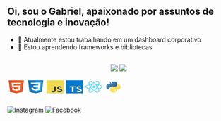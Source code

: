 ## Oi, sou o Gabriel, apaixonado por assuntos de tecnologia e inovação!

- 🔭 Atualmente estou trabalhando em um dashboard corporativo
- 📔 Estou aprendendo frameworks e bibliotecas

<br>
<div align="center">
    <a href="https://github.com/gabrielcyber"></a>
    <img height="160em" src="https://github-readme-stats.vercel.app/api?username=gabrielcyber&show_icons=true&include_all_commits=true&theme=tokyonight&count_private=true">
    <img height="160em" src="https://github-readme-stats.vercel.app/api/top-langs/?username=gabrielcyber&layout=compact&langs_count=7&theme=tokyonight">
</div>
<div>
    <br>
    <img align="center" alt="HTML" height="30px" width="40px" src="https://github.com/devicons/devicon/blob/master/icons/html5/html5-original.svg">
    <img align="center" alt="CSS" height="30px" width="40px" src="https://github.com/devicons/devicon/blob/master/icons/css3/css3-original.svg">
    <img align="center" alt="JS" height="30px" width="40px" src="https://github.com/devicons/devicon/blob/master/icons/javascript/javascript-original.svg">
    <img align="center" alt="TypeScript" height="30px" width="40px" src="https://github.com/devicons/devicon/blob/master/icons/typescript/typescript-original.svg">
    <img align="center" alt="React" height="30px" width="40px" src="https://github.com/devicons/devicon/blob/master/icons/react/react-original.svg">
    <img align="center" alt="Python" height="30px" width="40px" src="https://github.com/devicons/devicon/blob/master/icons/python/python-original.svg">
</div>

##
<div>
    <a href="https://www.instagram.com/_gabrielroodrigues/" target="_blank">
        <img src="https://img.shields.io/badge/-Instagram-red?style=for-the-badge&logo=instagram&logoColor=white" alt="Instagram">
    </a>
    <a href="https://www.facebook.com/profile.php?id=100013359462483" target="_blank">
        <img src="https://img.shields.io/badge/-Facebook-blue?style=for-the-badge&logo=facebook&logoColor=white" alt="Facebook">
    </a>
</div>
